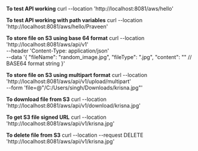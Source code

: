 **To test API working**
curl --location 'http://localhost:8081/aws/hello'

**To test API working with path variables**
curl --location 'http://localhost:8081/aws/hello/Praveen'

**To store file on S3 using base 64 format**
curl --location 'http://localhost:8081/aws/api/v1' \
--header 'Content-Type: application/json' \
--data '{
     "fileName": "random_image.jpg",
    "fileType": ".jpg",
    "content": "" // BASE64 format string
}'

**To store file on S3 using multipart format**
curl --location 'http://localhost:8081/aws/api/v1/upload/multipart' \
--form 'file=@"/C:/Users/singh/Downloads/krisna.jpg"'

**To download file from S3**
curl --location 'http://localhost:8081/aws/api/v1/download/krisna.jpg'

**To get S3 file signed URL**
curl --location 'http://localhost:8081/aws/api/v1/krisna.jpg'

**To delete file from S3**
curl --location --request DELETE 'http://localhost:8081/aws/api/v1/krisna.jpg'
